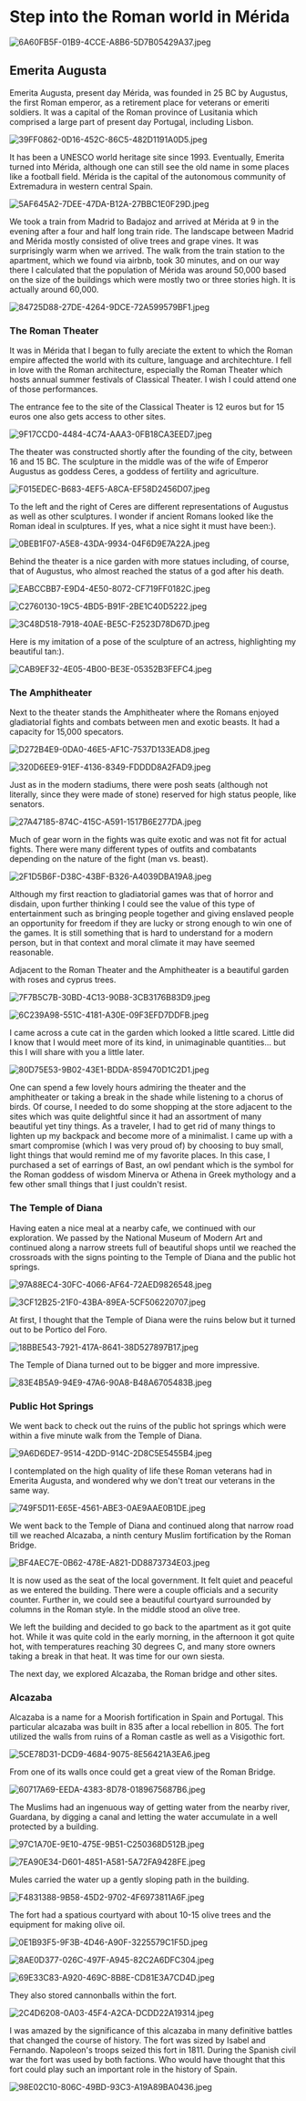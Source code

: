 # Step into the Roman world in Mérida

![6A60FB5F-01B9-4CCE-A8B6-5D7B05429A37.jpeg](https://steemitimages.com/DQmc6N8KfBtrNXxjQ4otZv27MMMKaJVgbL3QoMvPbbDnk7V/6A60FB5F-01B9-4CCE-A8B6-5D7B05429A37.jpeg)

## Emerita Augusta
Emerita Augusta, present day Mérida, was founded in 25 BC by Augustus, the first Roman emperor, as a retirement place for veterans or emeriti soldiers. It was a capital of the Roman province of Lusitania which comprised a large part of present day Portugal, including Lisbon. 

![39FF0862-0D16-452C-86C5-482D1191A0D5.jpeg](https://steemitimages.com/DQmaUHp4a5ayER6eMUbBHu8GP8YHW82kELKhypxJLce5sY8/39FF0862-0D16-452C-86C5-482D1191A0D5.jpeg)

It has been a UNESCO world heritage site since 1993. Eventually, Emerita turned into Mérida, although one can still see the old name in some places like a football field. Mérida is the capital of the autonomous community of Extremadura in western central Spain.

![5AF645A2-7DEE-47DA-B12A-27BBC1E0F29D.jpeg](https://steemitimages.com/DQmeMRMsQHumBrvPJXU8yEhfxrmPj7eXNVUeiXFLAB77F2o/5AF645A2-7DEE-47DA-B12A-27BBC1E0F29D.jpeg)

We took a train from Madrid to Badajoz and arrived at Mérida at 9 in the evening after a four and half long train ride. The landscape between Madrid and Mérida mostly consisted of olive trees and grape vines. It was surprisingly warm when we arrived. The walk from the train station to the apartment, which we found via airbnb, took 30 minutes, and on our way there I calculated that the population of Mérida was around 50,000 based on the size of the buildings which were mostly two or three stories high. It is actually around 60,000.

![84725D88-27DE-4264-9DCE-72A599579BF1.jpeg](https://steemitimages.com/DQmUS3zdFEhxY95xW4m9C1KkimKXcsix9PD7Y43rTaxyYWu/84725D88-27DE-4264-9DCE-72A599579BF1.jpeg)

### The Roman Theater

It was in Mérida that I began to fully areciate the extent to which the Roman empire affected the world with its culture, language and architechture. I fell in love with the Roman architecture, especially the Roman Theater which hosts annual summer festivals of Classical Theater. I wish I could attend one of those performances. 

The entrance fee to the site of the Classical Theater is 12 euros but for 15 euros one also gets access to other sites. 

![9F17CCD0-4484-4C74-AAA3-0FB18CA3EED7.jpeg](https://steemitimages.com/DQmNmFfv83UQ2TcaDKxH1rJXD5WWAvaK1zxH4hnzXGeVZC6/9F17CCD0-4484-4C74-AAA3-0FB18CA3EED7.jpeg)

The theater was constructed shortly after the founding of the city, between 16 and 15 BC. The sculpture in the middle was of the wife of Emperor Augustus as goddess Ceres, a goddess of fertility and agriculture.

![F015EDEC-B683-4EF5-A8CA-EF58D2456D07.jpeg](https://steemitimages.com/DQmR2dcfFK6HYA7pZXyScbSgcC672sC1CzhYHx7Rvkzh4jt/F015EDEC-B683-4EF5-A8CA-EF58D2456D07.jpeg)

To the left and the right of Ceres are different representations of Augustus as well as other sculptures. I wonder if ancient Romans looked like the Roman ideal in sculptures. If yes, what a nice sight it must have been:).

![0BEB1F07-A5E8-43DA-9934-04F6D9E7A22A.jpeg](https://steemitimages.com/DQmZjEaoSywiXv3UezgnSWcgGiqjK3cp4hQwsNEbARLsMNF/0BEB1F07-A5E8-43DA-9934-04F6D9E7A22A.jpeg)

Behind the theater is a nice garden with more statues including, of course, that of Augustus, who almost reached the status of a god after his death.

![EABCCBB7-E9D4-4E50-8072-CF719FF0182C.jpeg](https://steemitimages.com/DQmZptGxCYWxyiGnBr2DzXU3SwTLbxFVHGkafQ2qyaLXvgr/EABCCBB7-E9D4-4E50-8072-CF719FF0182C.jpeg)

![C2760130-19C5-4BD5-B91F-2BE1C40D5222.jpeg](https://steemitimages.com/DQmbNrdAiuiD3NCEyawyEYYPHoJYTBqrQ6EvNNv2C8hXTNP/C2760130-19C5-4BD5-B91F-2BE1C40D5222.jpeg)

![3C48D518-7918-40AE-BE5C-F2523D78D67D.jpeg](https://steemitimages.com/DQmdMPerg3nM4t4LXgFng5gCF45L4zE3r8FjWNV6mvxw4eY/3C48D518-7918-40AE-BE5C-F2523D78D67D.jpeg)

Here is my imitation of a pose of the sculpture of an actress, highlighting my beautiful tan:).

![CAB9EF32-4E05-4B00-BE3E-05352B3FEFC4.jpeg](https://steemitimages.com/DQmU7k7nJ82qF5AbCARyRadWo5odzixq1TpSje9qGhREtLr/CAB9EF32-4E05-4B00-BE3E-05352B3FEFC4.jpeg)

### The Amphitheater

Next to the theater stands the Amphitheater where the Romans enjoyed gladiatorial fights and combats between men and exotic beasts. It had a capacity for 15,000 specators.

![D272B4E9-0DA0-46E5-AF1C-7537D133EAD8.jpeg](https://steemitimages.com/DQmcgw2FSnyvDk3FufidjV2ALMpxvodQGSbwhQhF67iokjw/D272B4E9-0DA0-46E5-AF1C-7537D133EAD8.jpeg)

![320D6EE9-91EF-4136-8349-FDDDD8A2FAD9.jpeg](https://steemitimages.com/DQmSqDAzHxc3oBJn2qZMLKMbLvEakFGhWGgriDrEG4e4DQA/320D6EE9-91EF-4136-8349-FDDDD8A2FAD9.jpeg)

Just as in the modern stadiums, there were posh seats (although not literally, since they were made of stone) reserved for high status people, like senators.

![27A47185-874C-415C-A591-1517B6E277DA.jpeg](https://steemitimages.com/DQmWwPav3ipiVvJTw1vNUibMAnq9uBXaQdHX5TNaxE9LsxA/27A47185-874C-415C-A591-1517B6E277DA.jpeg)

Much of gear worn in the fights was quite exotic and was not fit for actual fights. There were many different types of outfits and combatants depending on the nature of the fight (man vs. beast).

![2F1D5B6F-D38C-43BF-B326-A4039DBA19A8.jpeg](https://steemitimages.com/DQmTg4rNbYSBRQEXY1Yk7Y8MHd4MMPksHeSHrN6xvPRiwp9/2F1D5B6F-D38C-43BF-B326-A4039DBA19A8.jpeg)

Although my first reaction to gladiatorial games was that of horror and disdain, upon further thinking I could see the value of this type of entertainment such as bringing people together and giving enslaved people an opportunity for freedom if they are lucky or strong enough to win one of the games. It is still something that is hard to understand for a modern person, but in that context and moral climate it may have seemed reasonable.

Adjacent to the Roman Theater and the Amphitheater is a beautiful garden with roses and cyprus trees. 

![7F7B5C7B-30BD-4C13-90B8-3CB3176B83D9.jpeg](https://steemitimages.com/DQmUsJTRGgY7B4LaEYXzh8opYnv7ikx2RSyRixKPqzh9ino/7F7B5C7B-30BD-4C13-90B8-3CB3176B83D9.jpeg)

![6C239A98-551C-4181-A30E-09F3EFD7DDFB.jpeg](https://steemitimages.com/DQmSqdW3KgSfEBaDqmtQV8JFhc4iUuF6o3Hk4uY5M6bub39/6C239A98-551C-4181-A30E-09F3EFD7DDFB.jpeg)

I came across a cute cat in the garden which looked a little scared. Little did I know that I would meet more of its kind, in unimaginable quantities... but this I will share with you a little later. 

![80D75E53-9B02-43E1-BDDA-859470D1C2D1.jpeg](https://steemitimages.com/DQmd6XPUv6s3DV8hNs3X3YdZoNtRLf3c7r8M3bAxEu1noh8/80D75E53-9B02-43E1-BDDA-859470D1C2D1.jpeg) 

One can spend a few lovely hours admiring the theater and the amphitheater or taking a break in the shade while listening to a chorus of birds. Of course, I needed to do some shopping at the store adjacent to the sites which was quite delightful since it had an assortment of many beautiful yet tiny things. As a traveler, I had to get rid of many things to lighten up my backpack and become more of a minimalist. I came up with a smart compromise (which I was very proud of) by choosing to buy small, light things that would remind me of my favorite places. In this case, I purchased a set of earrings of Bast, an owl pendant which is the symbol for the Roman goddess of wisdom Minerva or Athena in Greek mythology and a few other small things that I just couldn't resist. 

### The Temple of Diana

Having eaten a nice meal at a nearby cafe, we continued with our exploration. We passed by the National Museum of Modern Art and continued along a narrow streets full of beautiful shops until we reached the crossroads with the signs pointing to the Temple of Diana and the public hot springs. 

![97A88EC4-30FC-4066-AF64-72AED9826548.jpeg](https://steemitimages.com/DQmbdS9B4Jgoamh1rKDn33vfCdyEYxXjPYRnS2xhzFBdrWh/97A88EC4-30FC-4066-AF64-72AED9826548.jpeg)

![3CF12B25-21F0-43BA-89EA-5CF506220707.jpeg](https://steemitimages.com/DQmayth3kHfkRVnxfkCZHAshU1g9naXpnxf2K5B5Mw3bX8c/3CF12B25-21F0-43BA-89EA-5CF506220707.jpeg)

At first, I thought that the Temple of Diana were the ruins below but it turned out to be Portico del Foro. 

![18BBE543-7921-417A-8641-38D527897B17.jpeg](https://steemitimages.com/DQmXWBosjX2LHdnrL6ThLULogxiqt3B7QzV28tp9fif39zH/18BBE543-7921-417A-8641-38D527897B17.jpeg)

The Temple of Diana turned out to be bigger and more impressive. 

![83E4B5A9-94E9-47A6-90A8-B48A6705483B.jpeg](https://steemitimages.com/DQmccj9avgq47GqRidvqw9sRU2tMGNfKa9X2LuJCXKPJRxq/83E4B5A9-94E9-47A6-90A8-B48A6705483B.jpeg)

### Public Hot Springs

We went back to check out the ruins of the public hot springs which were within a five minute walk from the Temple of Diana.

![9A6D6DE7-9514-42DD-914C-2D8C5E5455B4.jpeg](https://steemitimages.com/DQmNmREbzspzk4RQF3EPnXimEghqK3z2PtPhEUJFUmxvWk8/9A6D6DE7-9514-42DD-914C-2D8C5E5455B4.jpeg)

I contemplated on the high quality of life these Roman veterans had in Emerita Augusta, and wondered why we don't treat our veterans in the same way.

![749F5D11-E65E-4561-ABE3-0AE9AAE0B1DE.jpeg](https://steemitimages.com/DQmbsZaeZubhsvhCrmCpQCSgRVfmqvvmsc8wMXXkfaQj8Gp/749F5D11-E65E-4561-ABE3-0AE9AAE0B1DE.jpeg)

We went back to the Temple of Diana and continued along that narrow road till we reached Alcazaba, a ninth century Muslim fortification by the Roman Bridge. 

![BF4AEC7E-0B62-478E-A821-DD8873734E03.jpeg](https://steemitimages.com/DQmSA139EUp4zbWHyCpH1pqDb2br8oeLiaoUjUorzJeVPQq/BF4AEC7E-0B62-478E-A821-DD8873734E03.jpeg)

It is now used as the seat of the local government. It felt quiet and peaceful as we entered the building. There were a couple officials and a security counter. Further in, we could see a beautiful courtyard surrounded by columns in the Roman style. In the middle stood an olive tree. 

We left the building and decided to go back to the apartment as it got quite hot. While it was quite cold in the early morning, in the afternoon it got quite hot, with temperatures reaching 30 degrees C, and many store owners taking a break in that heat. It was time for our own siesta.

The next day, we explored Alcazaba, the Roman bridge and other sites.

### Alcazaba

Alcazaba is a name for a Moorish fortification in Spain and Portugal. This particular alcazaba was built in 835 after a local rebellion in 805. The fort utilized the walls from ruins of a Roman castle as well as a Visigothic fort. 

![5CE78D31-DCD9-4684-9075-8E56421A3EA6.jpeg](https://steemitimages.com/DQmRStXp6zZu6HC1NQyJkrx7kjKQo9w2QXzRfPBfEW48RZ1/5CE78D31-DCD9-4684-9075-8E56421A3EA6.jpeg)

From one of its walls once could get a great view of the Roman Bridge. 

![60717A69-EEDA-4383-8D78-0189675687B6.jpeg](https://steemitimages.com/DQmfK6771gnYaTZ3f5ex3MFVd2de8NWR3zdr24kkKaFNnCN/60717A69-EEDA-4383-8D78-0189675687B6.jpeg)

The Muslims had an ingenuous way of getting water from the nearby river, Guardana, by digging a canal and letting the water accumulate in a well protected by a building. 

![97C1A70E-9E10-475E-9B51-C250368D512B.jpeg](https://steemitimages.com/DQmS3HCdzA5J1dZtghLKjTc681Xj8rg1rtfWGsyPVa7Lny1/97C1A70E-9E10-475E-9B51-C250368D512B.jpeg)

![7EA90E34-D601-4851-A581-5A72FA9428FE.jpeg](https://steemitimages.com/DQmUtT43qJdu6Hdp6MPFPZakUQfkWmy2mxCM3StHKcuUcH5/7EA90E34-D601-4851-A581-5A72FA9428FE.jpeg)

Mules carried the water up a gently sloping path in the building. 

![F4831388-9B58-45D2-9702-4F6973811A6F.jpeg](https://steemitimages.com/DQmZ4w3CVVxw5NpJVmGw97S5NiyjZ1JZ9iGaH5pugwdS5RH/F4831388-9B58-45D2-9702-4F6973811A6F.jpeg)

The fort had a spatious courtyard with about 10-15 olive trees and the equipment for making olive oil.

![0E1B93F5-9F3B-4D46-A90F-3225579C1F5D.jpeg](https://steemitimages.com/DQmWNfLVYmwMuXwH9CkBTzozs2D3YXXBAHD7AbagwJua5Tt/0E1B93F5-9F3B-4D46-A90F-3225579C1F5D.jpeg)

![8AE0D377-026C-497F-A945-82C2A6DFC304.jpeg](https://steemitimages.com/DQmdk9oMK8qAQxV5VHPUosiuPqdqKZwCyKHW9VR2LQ6PGiZ/8AE0D377-026C-497F-A945-82C2A6DFC304.jpeg)

![69E33C83-A920-469C-8B8E-CD81E3A7CD4D.jpeg](https://steemitimages.com/DQmXk76bvqMMazdKQ4Jc4CFouAyWcVd2dgwv6bB6YfisdXF/69E33C83-A920-469C-8B8E-CD81E3A7CD4D.jpeg)

They also stored cannonballs within the fort. 

![2C4D6208-0A03-45F4-A2CA-DCDD22A19314.jpeg](https://steemitimages.com/DQmYhZozyfeMNHum8bGWwZ7y9q1FkE6VCMFsdyFAM8P2VVy/2C4D6208-0A03-45F4-A2CA-DCDD22A19314.jpeg)

I was amazed by the significance of this alcazaba in many definitive battles that changed the course of history. The fort was sized by Isabel and Fernando. Napoleon's troops seized this fort in 1811. During the Spanish civil war the fort was used by both factions. Who would have thought that this fort could play such an important role in the history of Spain. 

![98E02C10-806C-49BD-93C3-A19A89BA0436.jpeg](https://steemitimages.com/DQmYiu7fFUQDAAqnQb6yGJzPA1Ka9ePA6hXvSsy8prFef21/98E02C10-806C-49BD-93C3-A19A89BA0436.jpeg)




